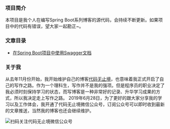 ### 项目简介
本项目是我个人在编写Spring Boot系列博客的源代码，会持续不断更新。如果项目中的代码有错误，望大家一起勘正~。
### 文章目录
* [在Spring Boot项目中使用Swagger文档](https://itweknow.cn/blog-site/posts/2111459879.html)
### 关于我
从去年11月份开始，我开始维护自己的博客[代码无止境](https://itweknow.cn)，也意味着我正式开启了自己的写作之路。作为一个理科生，写作并不是我的强项。但是程序员的职业决定了我必须时刻保持学习的状态，而写博客是一种非常好的记录、升华学习成果的方式，所以我决定走上写作之路。
2019年6月28日，为了更好的跟大家分享我的学习以及工作体会，我开通了代码无止境微信公众号，订阅公众号可以即时收到最新的文章推送，当然我的博客也还会继续维护。  
  

![扫码关注代码无止境微信公众号](https://g-blog.oss-cn-beijing.aliyuncs.com/image/qrcode_for_gh_526c6f450b21_258.jpg)
